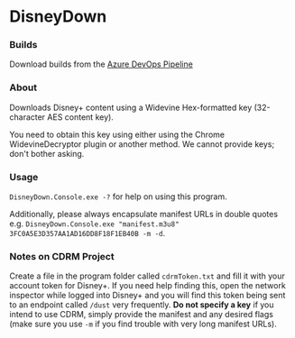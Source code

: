 # DisneyDown
### Builds
Download builds from the [Azure DevOps Pipeline](https://dev.azure.com/brhmedia/DisneyDown/_build)

### About
Downloads Disney+ content using a Widevine Hex-formatted key (32-character AES content key).

You need to obtain this key using either using the Chrome WidevineDecryptor plugin or another method. We cannot provide keys; don't bother asking.

### Usage
`DisneyDown.Console.exe -?` for help on using this program.

Additionally, please always encapsulate manifest URLs in double quotes e.g. `DisneyDown.Console.exe "manifest.m3u8" 3FC0A5E3D357AA1AD16DD8F18F1EB40B -m -d`.

### Notes on CDRM Project
Create a file in the program folder called `cdrmToken.txt` and fill it with your account token for Disney+. If you need help finding this, open the network inspector while logged into Disney+ and you will find this token being sent to an endpoint called `/dust` very frequently. **Do not specify a key** if you intend to use CDRM, simply provide the manifest and any desired flags (make sure you use `-m` if you find trouble with very long manifest URLs).
